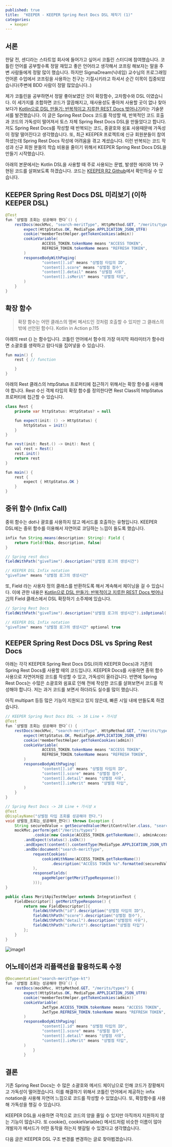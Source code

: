 ```yaml
---
published: true
title:  "KEEPER - KEEPER Spring Rest Docs DSL 제작기 (1)"
categories:
  - keeper
---
```


## 서론

한달 전, 센디라는 스타트업 회사에 들어가고 싶어서 코틀린 스터디에 참여했습니다. 코틀린 언어를 공부할수록 정말 재밌고 좋은 언어라고 생각해서 코프링 해보자는 말을 주변 사람들에게 정말 많이 했습니다. 하지만 SigmaDream(닉네임) 교수님의 프로그래밍 언어론 수업에서 코프링을 사용하는 친구는 기절시키라고 하셔서 순간 이목이 집중되었습니다(주변에 BDD 사람이 정말 많았습니다..)

제가 코틀린을 공부하면서 정말 좋아보였던 것이 확장함수, 고차함수와 DSL 이였습니다. 이 세가지를 조합하면 코드가 깔끔해지고, 재사용성도 좋아져 사용할 곳이 없나 찾아보다가 [Kotlin으로 DSL 만들기: 반복적이고 지루한 REST Docs 벗어나기](https://toss.tech/article/kotlin-dsl-restdocs)라는 기술문서를 발견했습니다. 이 글은 Spring Rest Docs 코드를 작성할 때, 반복적인 코드 호출과 코드의 가독성이 떨어져서 토스 자체 Spring Rest Docs DSL을 만들었다고 합니다. 저도 Spring Rest Docs를 작성할 때 반복되는 코드, 중괄호와 쉼표 사용때문에 가독성이 정말 떨어진다고 생각했습니다. 또, 최근 KEEPER 프로젝트에 신규 회원분들이 참여하셨는데 Spring Rest Docs 작성에 어려움을 겪고 계셨습니다. 이런 반복되는 코드 작성과 신규 회원 분들의 학습 비용을 줄이기 위해서 KEEPER Spring Rest Docs DSL을 만들기 시작했습니다.

아래의 본문에서는 Kotlin DSL을 사용할 때 주로 사용되는 문법, 발생한 에러와 1차 구현된 코드를 살펴보도록 하겠습니다. 코드는 [KEEPER R2 Github](https://github.com/KEEPER31337/Homepage-Back-R2/blob/Feature/%23413-RestDocs%EB%A5%BC_%EC%89%BD%EA%B2%8C_%EC%9E%91%EC%84%B1%ED%95%A0_%EC%88%98_%EC%9E%88%EB%8F%84%EB%A1%9D_%ED%95%9C%EB%8B%A4/src/test/java/com/keeper/homepage/global/docs/util.kt)에서 확인하실 수 있습니다.

## KEEPER Spring Rest Docs DSL 미리보기 (이하 KEEPER DSL)

~~~java
@Test
fun `상벌점 조회는 성공해야 한다`() {
    restDocs(mockMvc, "search-meritType", HttpMethod.GET, "/merits/types") {
        expect(HttpStatus.OK, MediaType.APPLICATION_JSON_UTF8)
        cookie(*memberTestHelper.getTokenCookies(admin))
        cookieVariable(
                ACCESS_TOKEN.tokenName means "ACCESS TOKEN",
                REFRESH_TOKEN.tokenName means "REFRESH TOKEN",
        )
        responseBodyWithPaging(
                "content[].id" means "상벌점 타입의 ID",
                "content[].score" means "상벌점 점수",
                "content[].detail" means "상벌점 사유",
                "content[].isMerit" means "상벌점 타입",
        )
    }
}
~~~

## 확장 함수

> 확장 함수는 어떤 클래스의 멤버 메서드인 것처럼 호출할 수 있지만 그 클래스의 밖에 선언된 함수다. Kotlin in Action p.115

아래의 rest {} 는 함수입니다. 코틀린 언어에서 함수의 가장 마지막 파라미터가 함수라면 소괄호를 생략하고 람다식을 집어넣을 수 있습니다. 

~~~java
fun main() {
    rest { // function

    }
}
~~~

아래의 Rest 클래스의 httpStatus 프로퍼티에 접근하기 위해서는 확장 함수를 사용해야 합니다. Rest 수신 객체 타입의 확장 함수를 정의한다면 Rest Class의 httpStatus 프로퍼티에 접근할 수 있습니다.

~~~java
class Rest {
    private var httpStatus: HttpStatus? = null

    fun expect(init: () -> HttpStatus) {
        httpStatus = init()
    }
}

fun rest(init: Rest.() -> Unit): Rest {
    val rest = Rest()
    rest.init()
    return rest
}

fun main() {
    rest {
        expect { HttpStatus.OK }
    }
}
~~~

## 중위 함수 (Infix Call)
중위 함수는 dot나 괄호를 사용하지 않고 메서드를 호출하는 유형입니다. KEEPER DSL에는 중위 함수를 이용해서 자연어로 코딩하는 느낌이 들도록 했습니다.

~~~java
infix fun String.means(description: String): Field {
    return Field(this, description, false)
}

// Spring rest docs
fieldWithPath("giveTime").description("상벌점 로그의 생성시간")

// KEEPER DSL Infix notation
"giveTime" means "상벌점 로그의 생성시간"
~~~

또, Field 라는 사용자 정의 클래스를 반환하도록 해서 계속해서 체이닝을 걸 수 있습니다. 이에 관한 내용은 [Kotlin으로 DSL 만들기: 반복적이고 지루한 REST Docs 벗어나기](https://toss.tech/article/kotlin-dsl-restdocs)의 Field 클래스에서 DSL 확장하기 소주제에 있습니다.

~~~java
// Spring Rest Docs
fieldWithPath("giveTime").description("상벌점 로그의 생성시간").isOptional(true)

// KEEPER DSL Infix notation
"giveTime" means "상벌점 로그의 생성시간" optional true
~~~

## KEEPER Spring Rest Docs DSL vs Spring Rest Docs

아래는 각각 KEEPER Spring Rest Docs DSL(이하 KEEPER Docs)과 기존의 Spring Rest Docs를 사용할 때의 코드입니다. KEEPER Docs를 사용하면 중위 함수 사용으로 자연어처럼 코드를 작성할 수 있고, 가독성이 올라갑니다. 반면에 Spring Rest Docs는 수많은 소괄호와 쉼표로 인해 전에 작성한 코드를 살펴보면서 코드를 작성해야 합니다. 저는 과거 코드를 보면서 하더라도 실수를 많이 했습니다.

아직 multipart 등등 많은 기능이 지원되고 있지 않은데, 빠른 시일 내에 만들도록 하겠습니다. 

~~~java
// KEEPER Spring Rest Docs DSL -> 16 Line + 가시성
@Test
fun `상벌점 조회는 성공해야 한다`() {
    restDocs(mockMvc, "search-meritType", HttpMethod.GET, "/merits/types") {
        expect(HttpStatus.OK, MediaType.APPLICATION_JSON_UTF8)
        cookie(*memberTestHelper.getTokenCookies(admin))
        cookieVariable(
                ACCESS_TOKEN.tokenName means "ACCESS TOKEN",
                REFRESH_TOKEN.tokenName means "REFRESH TOKEN",
        )
        responseBodyWithPaging(
                "content[].id" means "상벌점 타입의 ID",
                "content[].score" means "상벌점 점수",
                "content[].detail" means "상벌점 사유",
                "content[].isMerit" means "상벌점 타입",
        )
    }
}
~~~

~~~java
// Spring Rest Docs -> 28 Line + 가시성 x
@Test
@DisplayName("상벌점 타입 조회를 성공해야 한다.")
void 상벌점_조회는_성공해야_한다() throws Exception {
    String securedValue = getSecuredValue(MeritController.class, "searchMeritType");
    mockMvc.perform(get("/merits/types")
            .cookie(new Cookie(ACCESS_TOKEN.getTokenName(), adminAccessToken)))
        .andExpect(status().isOk())
        .andExpect(content().contentType(MediaType.APPLICATION_JSON_UTF8))
        .andDo(document("search-meritType",
            requestCookies(
                cookieWithName(ACCESS_TOKEN.getTokenName())
                    .description("ACCESS TOKEN %s".formatted(securedValue))
            ),
            responseFields(
                pageHelper(getMeritTypeResponse())
            )));
}

public class MeritApiTestHelper extends IntegrationTest {
    FieldDescriptor[] getMeritTypeResponse() {
        return new FieldDescriptor[]{
            fieldWithPath("id").description("상벌점 타입의 ID"),
            fieldWithPath("score").description("상벌점 점수"),
            fieldWithPath("detail").description("상벌점의 사유"),
            fieldWithPath("isMerit").description("상벌점 타입")
        };
    }
}
~~~

![image1](https://github.com/02ggang9/02ggang9.github.io/blob/master/_posts/images/keeper/restdocs/restdocs1.png?raw=true)

## 어노테이션과 리플랙션을 활용하도록 수정

~~~java
@Documentation("search-meritType-kt")
fun `상벌점 조회는 성공해야 한다`() {
    restDocs(mockMvc, HttpMethod.GET, "/merits/types") {
        expect(HttpStatus.OK, MediaType.APPLICATION_JSON_UTF8)
        cookie(*memberTestHelper.getTokenCookies(admin))
        cookieVariable(
                JwtType.ACCESS_TOKEN.tokenName means "ACCESS TOKEN",
                JwtType.REFRESH_TOKEN.tokenName means "REFRESH TOKEN",
        )
        responseBodyWithPaging(
                "content[].id" means "상벌점 타입의 ID",
                "content[].score" means "상벌점 점수",
                "content[].detail" means "상벌점 사유",
                "content[].isMerit" means "상벌점 타입",
        )
            }       
        }
~~~

## 결론

기존 Spring Rest Docs는 수 많은 소괄호와 메서드 체이닝으로 인해 코드가 장황해지고 가독성이 떨어졌습니다. 이를 해결하기 위해서 코틀린 언어에서 제공하는 infix notation을 사용해 자연어 느낌으로 코드를 작성할 수 있었습니다. 또, 확장함수를 사용해 가독성을 챙길 수 있습니다.

KEEPER DSL을 사용하면 극적으로 코드의 양을 줄일 수 있지만 아직까지 지원하지 않는 기능이 많습니다. 또 cookie(), cookieVariable() 메서드처럼 비슷한 이름이 많아 개발자가 메서드가 어떤 동작을 하는지 헷갈릴 수 있겠다고 생각했습니다.

다음 글은 KEEPER DSL 구조 변경를 변경하는 글로 찾아뵙겠습니다.